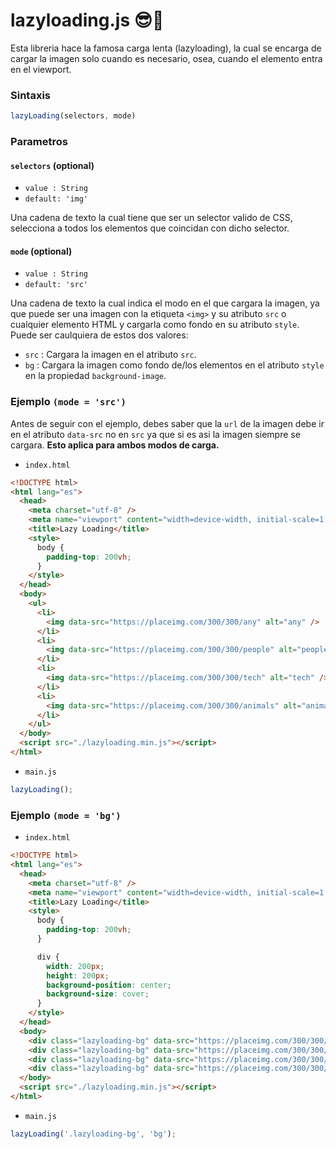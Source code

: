 # lazyloading.js 😎🤩

Esta libreria hace la famosa carga lenta (lazyloading), la cual se encarga de cargar la imagen solo cuando es necesario, osea, cuando el elemento entra en el viewport.

### Sintaxis

```js
lazyLoading(selectors, mode)
```

### Parametros

#### ```selectors``` (optional)
- ```value : String```
- ```default: 'img'```

Una cadena de texto la cual tiene que ser un selector valido de CSS, selecciona a todos los elementos que coincidan con dicho selector.

#### ```mode``` (optional)
- ```value : String```
- ```default: 'src'```

Una cadena de texto la cual indica el modo en el que cargara la imagen, ya que puede ser una imagen con la etiqueta ```<img>``` y su atributo ```src``` o cualquier elemento HTML y cargarla como fondo en su atributo ```style```.
Puede ser caulquiera de estos dos valores:
- ```src``` : Cargara la imagen en el atributo ```src```.
- ```bg``` : Cargara la imagen como fondo de/los elementos en el atributo ```style``` en la propiedad ```background-image```.


### Ejemplo ```(mode = 'src')```

Antes de seguir con el ejemplo, debes saber que la ```url``` de la imagen debe ir en el atributo ```data-src``` no en ```src``` ya que si es asi la imagen siempre se cargara. **Esto aplica para ambos modos de carga.**

- ```index.html```

```html
<!DOCTYPE html>
<html lang="es">
  <head>
    <meta charset="utf-8" />
    <meta name="viewport" content="width=device-width, initial-scale=1.0" />
    <title>Lazy Loading</title>
    <style>
      body {
        padding-top: 200vh;
      }
    </style>
  </head>
  <body>
    <ul>
      <li>
        <img data-src="https://placeimg.com/300/300/any" alt="any" />
      </li>
      <li>
        <img data-src="https://placeimg.com/300/300/people" alt="people" />
      </li>
      <li>
        <img data-src="https://placeimg.com/300/300/tech" alt="tech" />
      </li>
      <li>
        <img data-src="https://placeimg.com/300/300/animals" alt="animals" />
      </li>
    </ul>
  </body>
  <script src="./lazyloading.min.js"></script>
</html>
```

- ```main.js```

```js
lazyLoading();
```

### Ejemplo ```(mode = 'bg')```

- ```index.html```

```html
<!DOCTYPE html>
<html lang="es">
  <head>
    <meta charset="utf-8" />
    <meta name="viewport" content="width=device-width, initial-scale=1.0" />
    <title>Lazy Loading</title>
    <style>
      body {
        padding-top: 200vh;
      }

      div {
        width: 200px;
        height: 200px;
        background-position: center;
        background-size: cover;
      }
    </style>
  </head>
  <body>
    <div class="lazyloading-bg" data-src="https://placeimg.com/300/300/any"></div>
    <div class="lazyloading-bg" data-src="https://placeimg.com/300/300/people"></div>
    <div class="lazyloading-bg" data-src="https://placeimg.com/300/300/tech"></div>
    <div class="lazyloading-bg" data-src="https://placeimg.com/300/300/animals"></div>
  </body>
  <script src="./lazyloading.min.js"></script>
</html>
```

- ```main.js```

```js
lazyLoading('.lazyloading-bg', 'bg');
```
